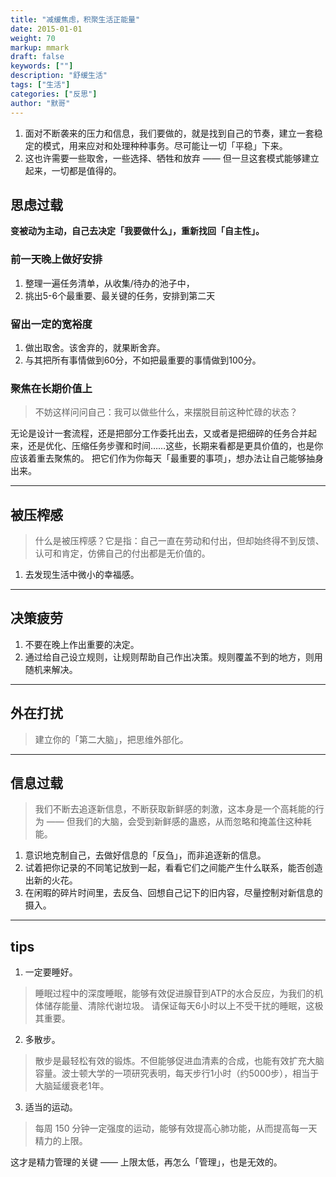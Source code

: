 ```yaml
---  
title: "减缓焦虑，积聚生活正能量"  
date: 2015-01-01
weight: 70  
markup: mmark  
draft: false  
keywords: [""]  
description: "舒缓生活"  
tags: ["生活"]  
categories: ["反思"]  
author: "默哥"  
---  
```


1. 面对不断袭来的压力和信息，我们要做的，就是找到自己的节奏，建立一套稳定的模式，用来应对和处理种种事务。尽可能让一切「平稳」下来。
2. 这也许需要一些取舍，一些选择、牺牲和放弃 —— 但一旦这套模式能够建立起来，一切都是值得的。

## 思虑过载
**变被动为主动，自己去决定「我要做什么」，重新找回「自主性」。**

### 前一天晚上做好安排
1. 整理一遍任务清单，从收集/待办的池子中，
2. 挑出5-6个最重要、最关键的任务，安排到第二天

### 留出一定的宽裕度
1. 做出取舍。该舍弃的，就果断舍弃。
2. 与其把所有事情做到60分，不如把最重要的事情做到100分。

### 聚焦在长期价值上
> 不妨这样问问自己：我可以做些什么，来摆脱目前这种忙碌的状态？

无论是设计一套流程，还是把部分工作委托出去，又或者是把细碎的任务合并起来，还是优化、压缩任务步骤和时间……这些，长期来看都是更具价值的，也是你应该着重去聚焦的。
把它们作为你每天「最重要的事项」，想办法让自己能够抽身出来。

------
## 被压榨感
> 什么是被压榨感？它是指：自己一直在劳动和付出，但却始终得不到反馈、认可和肯定，仿佛自己的付出都是无价值的。
1. 去发现生活中微小的幸福感。
------

## 决策疲劳
1. 不要在晚上作出重要的决定。
2. 通过给自己设立规则，让规则帮助自己作出决策。规则覆盖不到的地方，则用随机来解决。
------

## 外在打扰
> 建立你的「第二大脑」，把思维外部化。
------

## 信息过载
>我们不断去追逐新信息，不断获取新鲜感的刺激，这本身是一个高耗能的行为 —— 但我们的大脑，会受到新鲜感的蛊惑，从而忽略和掩盖住这种耗能。

1. 意识地克制自己，去做好信息的「反刍」，而非追逐新的信息。
2. 试着把你记录的不同笔记放到一起，看看它们之间能产生什么联系，能否创造出新的火花。
3. 在闲暇的碎片时间里，去反刍、回想自己记下的旧内容，尽量控制对新信息的摄入。
------

## tips
1. 一定要睡好。
> 睡眠过程中的深度睡眠，能够有效促进腺苷到ATP的水合反应，为我们的机体储存能量、清除代谢垃圾。
请保证每天6小时以上不受干扰的睡眠，这极其重要。

2. 多散步。
> 散步是最轻松有效的锻炼。不但能够促进血清素的合成，也能有效扩充大脑容量。波士顿大学的一项研究表明，每天步行1小时（约5000步），相当于大脑延缓衰老1年。

3. 适当的运动。
> 每周 150 分钟一定强度的运动，能够有效提高心肺功能，从而提高每一天精力的上限。

这才是精力管理的关键 —— 上限太低，再怎么「管理」，也是无效的。